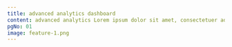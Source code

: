 ```yaml
---
title: advanced analytics dashboard
content: advanced analytics Lorem ipsum dolor sit amet, consectetuer adipiscing sed diam nonummy nibh euismod.
pgNo: 01
image: feature-1.png
---
```

